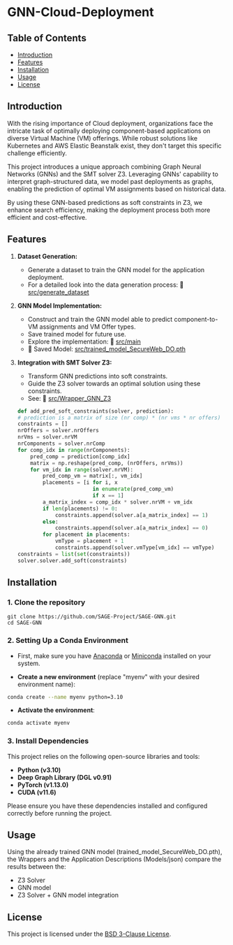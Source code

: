 # GNN-Cloud-Deployment

## Table of Contents

- [Introduction](#introduction)
- [Features](#features)
- [Installation](#installation)
- [Usage](#usage)
- [License](#license)


## Introduction

With the rising importance of Cloud deployment, organizations face the intricate task of optimally deploying component-based applications on diverse Virtual Machine (VM) offerings. While robust solutions like Kubernetes and AWS Elastic Beanstalk exist, they don't target this specific challenge efficiently.

This project introduces a unique approach combining Graph Neural Networks (GNNs) and the SMT solver Z3. Leveraging GNNs' capability to interpret graph-structured data, we model past deployments as graphs, enabling the prediction of optimal VM assignments based on historical data.

By using these GNN-based predictions as soft constraints in Z3, we enhance search efficiency, making the deployment process both more efficient and cost-effective.


## Features

1. **Dataset Generation:** 
   - Generate a dataset to train the GNN model for the application deployment.
   - For a detailed look into the data generation process: 🔗 [src/generate_dataset](./src/generate_dataset.py)

2. **GNN Model Implementation:**
   - Construct and train the GNN model able to predict component-to-VM assignments and VM Offer types.
   - Save trained model for future use.
   - Explore the implementation: 🔗 [src/main](./src/main.py)
   - 🔗 Saved Model: [src/trained_model_SecureWeb_DO.pth](./src/trained_model_SecureWeb_DO.pth)

3. **Integration with SMT Solver Z3:**
   - Transform GNN predictions into soft constraints.
   - Guide the Z3 solver towards an optimal solution using these constraints.
   - See: 🔗 [src/Wrapper_GNN_Z3](./src/Wrapper_GNN_Z3.py)


    ```python
    def add_pred_soft_constraints(solver, prediction):
    # prediction is a matrix of size (nr comp) * (nr vms * nr offers)
    constraints = []
    nrOffers = solver.nrOffers
    nrVms = solver.nrVM
    nrComponents = solver.nrComp
    for comp_idx in range(nrComponents):
        pred_comp = prediction[comp_idx]
        matrix = np.reshape(pred_comp, (nrOffers, nrVms))
        for vm_idx in range(solver.nrVM):
            pred_comp_vm = matrix[:, vm_idx]
            placements = [i for i, x
                            in enumerate(pred_comp_vm)
                            if x == 1]
            a_matrix_index = comp_idx * solver.nrVM + vm_idx
            if len(placements) != 0:
                constraints.append(solver.a[a_matrix_index] == 1)
            else:
                constraints.append(solver.a[a_matrix_index] == 0)
            for placement in placements:
                vmType = placement + 1
                constraints.append(solver.vmType[vm_idx] == vmType)
    constraints = list(set(constraints))
    solver.solver.add_soft(constraints)
    ```

## Installation

### 1. Clone the repository

```
git clone https://github.com/SAGE-Project/SAGE-GNN.git
cd SAGE-GNN
```

### 2. Setting Up a Conda Environment

- First, make sure you have [Anaconda](https://www.anaconda.com/products/distribution) or [Miniconda](https://docs.conda.io/en/latest/miniconda.html) installed on your system.

- **Create a new environment** (replace "myenv" with your desired environment name):

```bash
conda create --name myenv python=3.10
```

- **Activate the environment**:
```bash
conda activate myenv
```

### 3. Install Dependencies

This project relies on the following open-source libraries and tools:

- **Python (v3.10)**
- **Deep Graph Library (DGL v0.91)**
- **PyTorch (v1.13.0)**
- **CUDA (v11.6)**

Please ensure you have these dependencies installed and configured correctly before running the project.

## Usage

Using the already trained GNN model (trained_model_SecureWeb_DO.pth), the Wrappers and the Application Descriptions (Models/json) compare the results between the:

- Z3 Solver
- GNN model
- Z3 Solver + GNN model integration

## License

This project is licensed under the [BSD 3-Clause License](LICENSE).
